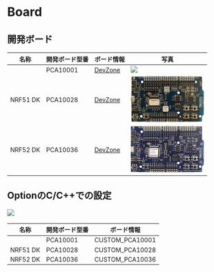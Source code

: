 # Board

## 開発ボード


| 名称 | 開発ボード型番 | ボード情報 | 写真 |
|  -- |-- | -- | -- |
| | PCA10001 | [DevZone](https://devzone.nordicsemi.com/documentation/nrf51/4.3.0/html/group__nrf518__examples__pca10001.html#details) | ![](./img/dev_pca10001.png)|
| NRF51 DK | PCA10028 | [DevZone](https://www.nordicsemi.com/eng/Products/nRF51-DK) |![](/img/board/dev_pca10028.png)|
| NRF52 DK | PCA10036 | [DevZone](https://www.nordicsemi.com/eng/Products/Bluetooth-low-energy/nRF52-DK) |![](/img/board/dev_pca10036.png)|

## OptionのC/C++での設定

![](../img/dev/nrf/board004.png)

| 名称 | 開発ボード型番 | ボード情報 |
|  -- |-- | -- | 
| | PCA10001 | CUSTOM_PCA10001|
| NRF51 DK| PCA10028 |CUSTOM_PCA10028|
| NRF52 DK |PCA10036 |CUSTOM_PCA10036|


